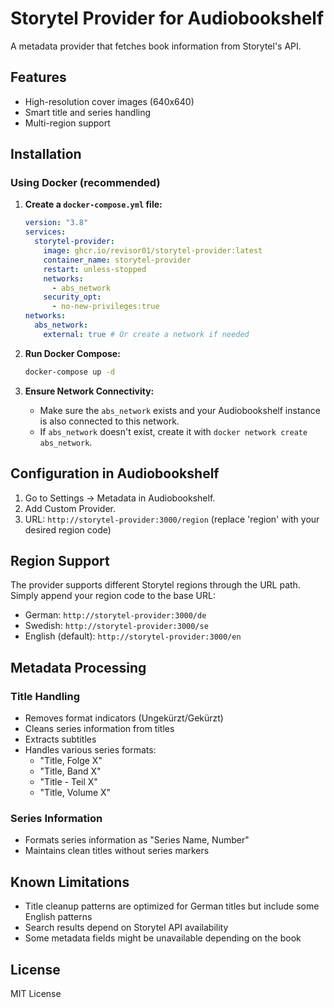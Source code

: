 # Storytel Provider for Audiobookshelf
A metadata provider that fetches book information from Storytel's API.

## Features
- High-resolution cover images (640x640)
- Smart title and series handling
- Multi-region support

## Installation
### Using Docker (recommended)
1. **Create a `docker-compose.yml` file:**
   ```yaml
   version: "3.8"
   services:
     storytel-provider:
       image: ghcr.io/revisor01/storytel-provider:latest
       container_name: storytel-provider
       restart: unless-stopped
       networks:
         - abs_network
       security_opt:
         - no-new-privileges:true
   networks:
     abs_network:
       external: true # Or create a network if needed
   ```

2. **Run Docker Compose:**
   ```bash
   docker-compose up -d
   ```

3. **Ensure Network Connectivity:**
   - Make sure the `abs_network` exists and your Audiobookshelf instance is also connected to this network.
   - If `abs_network` doesn't exist, create it with `docker network create abs_network`.

## Configuration in Audiobookshelf
1. Go to Settings -> Metadata in Audiobookshelf.
2. Add Custom Provider.
3. URL: `http://storytel-provider:3000/region` (replace 'region' with your desired region code)

## Region Support
The provider supports different Storytel regions through the URL path. Simply append your region code to the base URL:
- German: `http://storytel-provider:3000/de`
- Swedish: `http://storytel-provider:3000/se`
- English (default): `http://storytel-provider:3000/en`

## Metadata Processing
### Title Handling
- Removes format indicators (Ungekürzt/Gekürzt)
- Cleans series information from titles
- Extracts subtitles
- Handles various series formats:
  - "Title, Folge X"
  - "Title, Band X"
  - "Title - Teil X"
  - "Title, Volume X"

### Series Information
- Formats series information as "Series Name, Number"
- Maintains clean titles without series markers

## Known Limitations
- Title cleanup patterns are optimized for German titles but include some English patterns
- Search results depend on Storytel API availability
- Some metadata fields might be unavailable depending on the book

## License
MIT License